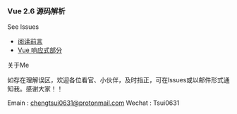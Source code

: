 ### Vue  2.6 源码解析

See lssues

- [阅读前言](https://github.com/chengtsui/blog/issues/1)
- [Vue 响应式部分](https://github.com/chengtsui/blog/issues/3)


关于Me

如存在理解误区，欢迎各位看官、小伙伴，及时指正，可在lssues或以邮件形式通知我。感谢大家！！

Emain :  chengtsui0631@protonmail.com
Wechat : Tsui0631










